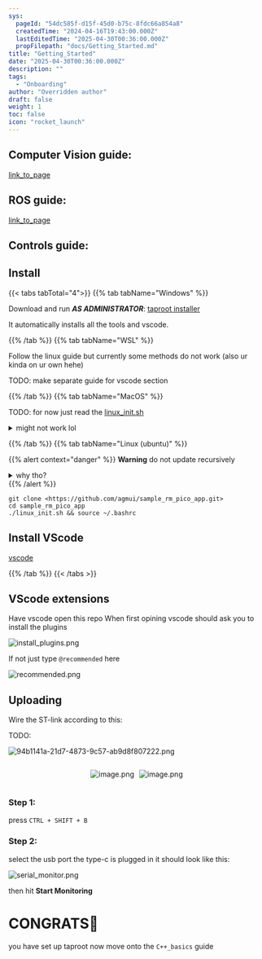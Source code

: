 ```yaml
---
sys:
  pageId: "54dc585f-d15f-45d0-b75c-8fdc66a854a8"
  createdTime: "2024-04-16T19:43:00.000Z"
  lastEditedTime: "2025-04-30T00:36:00.000Z"
  propFilepath: "docs/Getting_Started.md"
title: "Getting_Started"
date: "2025-04-30T00:36:00.000Z"
description: ""
tags:
  - "Onboarding"
author: "Overridden author"
draft: false
weight: 1
toc: false
icon: "rocket_launch"
---
```


## Computer Vision guide:

[link_to_page](86d45bc0-388b-4d26-8848-44f255f73d0e)

## ROS guide:

[link_to_page](3c76c1de-ec8f-46d6-8b0a-294005edc2d5)

## Controls guide:

## Install

{{< tabs tabTotal="4">}}
{{% tab tabName="Windows" %}}

Download and run _**AS ADMINISTRATOR**_: [taproot installer](https://github.com/Thornbots/TeachingFreshies/releases/tag/1.0)

It automatically installs all the tools and vscode.

{{% /tab %}}
{{% tab tabName="WSL" %}}

Follow the linux guide but currently some methods do not work (also ur kinda on ur own hehe)

TODO: make separate guide for vscode section

{{% /tab %}}
{{% tab tabName="MacOS" %}}

TODO: for now just read the [linux_init.sh](https://github.com/agmui/sample_rm_pico_app/blob/main/linux_init.sh)

<details>
<summary>might not work lol</summary>

`brew install libusb pkg-config`

Next install: [vscode](https://code.visualstudio.com/Download)

</details>

{{% /tab %}}
{{% tab tabName="Linux (ubuntu)" %}}

{{% alert context="danger" %}}
**Warning** do not update recursively
<details>
<summary>why tho?</summary>
There are some submodules that may go on for a while (like tinyusb) and I highly
recommend you don't need to get them.
If you want to see what submodules I update just look in `linux_init.sh`
</details>
{{% /alert %}}

```shell
git clone <https://github.com/agmui/sample_rm_pico_app.git>
cd sample_rm_pico_app
./linux_init.sh && source ~/.bashrc
```

## Install VScode

[vscode](https://code.visualstudio.com/Download)

{{% /tab %}}
{{< /tabs >}}

## VScode extensions

Have vscode open this repo
When first opining vscode should ask you to install the plugins

![install_plugins.png](https://prod-files-secure.s3.us-west-2.amazonaws.com/d518164a-d88e-44d1-a4ee-3adb3bd8bce0/89bd30f0-1825-4e77-867b-0a41ce370880/install_plugins.png?X-Amz-Algorithm=AWS4-HMAC-SHA256&X-Amz-Content-Sha256=UNSIGNED-PAYLOAD&X-Amz-Credential=ASIAZI2LB466WAGDAF3H%2F20250616%2Fus-west-2%2Fs3%2Faws4_request&X-Amz-Date=20250616T190656Z&X-Amz-Expires=3600&X-Amz-Security-Token=IQoJb3JpZ2luX2VjEHoaCXVzLXdlc3QtMiJGMEQCIFAhueisxc3L20Fht5m1%2FP%2BvKRRRhA1BMk8X51BuMIzaAiB0UWGsgn0fMwU4gATAGDAJPJOoEXWwofrFLQ4IGh17Bir%2FAwhjEAAaDDYzNzQyMzE4MzgwNSIM%2Bwfnk9mo1Z7s0Mg1KtwDiH3T6gOUmC3s4IeV68Mf7qWqyWpH5bBy7KspHWFtuyozggjtxpcpk6jD%2BSVuEk9Pf%2B8rVRREV3v8e95f%2BdnXKMcvBzKR%2FRe7c13ULn%2FH%2FN41zUhRADV0%2FSGEop0Cpujxk8Gvhf1sFn2RAnwJZbisP788pGvZEze5HaRax6cBPky6yggtABb%2BdbDCpH%2FWDWQG%2FhvknJ80rwbW3DYgTODJPJNq%2FVoIj%2FDCAwWcY8QvIpJOWS9v1Uz3q5fDDlNVGOtl%2FgTfI5xHTmSUbhubcLL3WoZMTyoUUuQ3wFLLKDc3cJolPAqzwWu1WhUtGCs6rklFT2RC4pBko%2BafrISGufScOhWmx41QOPXs2CrrT8xavQQAULjOVuXbgkbaQbpiiy5Skd1wNc9D0qlsDjQSuHWVUDK1poj1IciwhBkzufUfr%2B7WSBkI2dd4GcmexkCEorb%2BB6XHSZ%2BRcykIjvtefsnB%2FImDFhNg%2BLgnRYj1XqvIYUNk530%2BEod6ov%2FJAvCRBuoIboqSCuilJ8e%2BBJ4ByLfEDK1ETsRmXyIlCZbEH7XI4YiwBT06r7j%2BLW7yf%2FPub9o7UrEpev6ys9ePSJ78UGgD1hyDpylAxX5wIahycqHfku1v5qzj6nRbz3ORu7IwrK%2FBwgY6pgGAQgswHELsz8Y1yC4SN2P4JGVO1%2BdSNZjSs7K2xZWp82qE64UgH6bmMImvBfZ2qTDkc6VZMbWnnJp0hnh1GJVcYOzxy8G6ZOtXM3roNzsmRYIqWkVRIDO8%2Bz4sDTGGWYjUYkIS%2BJQs1zt9lrBOGQEdT9H%2FuMk00JFlNkQ%2BecPceCUoUHKPdkWqtQckU00CfMjSv0FM6CbkyCkyS72BvtblMs%2Bp82pb&X-Amz-Signature=505322da5822a3a12c53ea56fc0a24486087d4dd0f9689174cc6931d5ae659ae&X-Amz-SignedHeaders=host&x-amz-checksum-mode=ENABLED&x-id=GetObject)

If not just type `@recommended` here  

![recommended.png](https://prod-files-secure.s3.us-west-2.amazonaws.com/d518164a-d88e-44d1-a4ee-3adb3bd8bce0/61e661e9-5d85-4dfc-be0d-8d2097a5e793/recommended.png?X-Amz-Algorithm=AWS4-HMAC-SHA256&X-Amz-Content-Sha256=UNSIGNED-PAYLOAD&X-Amz-Credential=ASIAZI2LB466WAGDAF3H%2F20250616%2Fus-west-2%2Fs3%2Faws4_request&X-Amz-Date=20250616T190656Z&X-Amz-Expires=3600&X-Amz-Security-Token=IQoJb3JpZ2luX2VjEHoaCXVzLXdlc3QtMiJGMEQCIFAhueisxc3L20Fht5m1%2FP%2BvKRRRhA1BMk8X51BuMIzaAiB0UWGsgn0fMwU4gATAGDAJPJOoEXWwofrFLQ4IGh17Bir%2FAwhjEAAaDDYzNzQyMzE4MzgwNSIM%2Bwfnk9mo1Z7s0Mg1KtwDiH3T6gOUmC3s4IeV68Mf7qWqyWpH5bBy7KspHWFtuyozggjtxpcpk6jD%2BSVuEk9Pf%2B8rVRREV3v8e95f%2BdnXKMcvBzKR%2FRe7c13ULn%2FH%2FN41zUhRADV0%2FSGEop0Cpujxk8Gvhf1sFn2RAnwJZbisP788pGvZEze5HaRax6cBPky6yggtABb%2BdbDCpH%2FWDWQG%2FhvknJ80rwbW3DYgTODJPJNq%2FVoIj%2FDCAwWcY8QvIpJOWS9v1Uz3q5fDDlNVGOtl%2FgTfI5xHTmSUbhubcLL3WoZMTyoUUuQ3wFLLKDc3cJolPAqzwWu1WhUtGCs6rklFT2RC4pBko%2BafrISGufScOhWmx41QOPXs2CrrT8xavQQAULjOVuXbgkbaQbpiiy5Skd1wNc9D0qlsDjQSuHWVUDK1poj1IciwhBkzufUfr%2B7WSBkI2dd4GcmexkCEorb%2BB6XHSZ%2BRcykIjvtefsnB%2FImDFhNg%2BLgnRYj1XqvIYUNk530%2BEod6ov%2FJAvCRBuoIboqSCuilJ8e%2BBJ4ByLfEDK1ETsRmXyIlCZbEH7XI4YiwBT06r7j%2BLW7yf%2FPub9o7UrEpev6ys9ePSJ78UGgD1hyDpylAxX5wIahycqHfku1v5qzj6nRbz3ORu7IwrK%2FBwgY6pgGAQgswHELsz8Y1yC4SN2P4JGVO1%2BdSNZjSs7K2xZWp82qE64UgH6bmMImvBfZ2qTDkc6VZMbWnnJp0hnh1GJVcYOzxy8G6ZOtXM3roNzsmRYIqWkVRIDO8%2Bz4sDTGGWYjUYkIS%2BJQs1zt9lrBOGQEdT9H%2FuMk00JFlNkQ%2BecPceCUoUHKPdkWqtQckU00CfMjSv0FM6CbkyCkyS72BvtblMs%2Bp82pb&X-Amz-Signature=920a752646b73a720ff91fb6e23d9ff29eb9e922585989289364a009c9350f98&X-Amz-SignedHeaders=host&x-amz-checksum-mode=ENABLED&x-id=GetObject)

## Uploading

Wire the ST-link according to this:

TODO:

![94b1141a-21d7-4873-9c57-ab9d8f807222.png](https://prod-files-secure.s3.us-west-2.amazonaws.com/d518164a-d88e-44d1-a4ee-3adb3bd8bce0/e5fad17d-ab82-4300-9f4c-505ab4b1202c/94b1141a-21d7-4873-9c57-ab9d8f807222.png?X-Amz-Algorithm=AWS4-HMAC-SHA256&X-Amz-Content-Sha256=UNSIGNED-PAYLOAD&X-Amz-Credential=ASIAZI2LB466WAGDAF3H%2F20250616%2Fus-west-2%2Fs3%2Faws4_request&X-Amz-Date=20250616T190656Z&X-Amz-Expires=3600&X-Amz-Security-Token=IQoJb3JpZ2luX2VjEHoaCXVzLXdlc3QtMiJGMEQCIFAhueisxc3L20Fht5m1%2FP%2BvKRRRhA1BMk8X51BuMIzaAiB0UWGsgn0fMwU4gATAGDAJPJOoEXWwofrFLQ4IGh17Bir%2FAwhjEAAaDDYzNzQyMzE4MzgwNSIM%2Bwfnk9mo1Z7s0Mg1KtwDiH3T6gOUmC3s4IeV68Mf7qWqyWpH5bBy7KspHWFtuyozggjtxpcpk6jD%2BSVuEk9Pf%2B8rVRREV3v8e95f%2BdnXKMcvBzKR%2FRe7c13ULn%2FH%2FN41zUhRADV0%2FSGEop0Cpujxk8Gvhf1sFn2RAnwJZbisP788pGvZEze5HaRax6cBPky6yggtABb%2BdbDCpH%2FWDWQG%2FhvknJ80rwbW3DYgTODJPJNq%2FVoIj%2FDCAwWcY8QvIpJOWS9v1Uz3q5fDDlNVGOtl%2FgTfI5xHTmSUbhubcLL3WoZMTyoUUuQ3wFLLKDc3cJolPAqzwWu1WhUtGCs6rklFT2RC4pBko%2BafrISGufScOhWmx41QOPXs2CrrT8xavQQAULjOVuXbgkbaQbpiiy5Skd1wNc9D0qlsDjQSuHWVUDK1poj1IciwhBkzufUfr%2B7WSBkI2dd4GcmexkCEorb%2BB6XHSZ%2BRcykIjvtefsnB%2FImDFhNg%2BLgnRYj1XqvIYUNk530%2BEod6ov%2FJAvCRBuoIboqSCuilJ8e%2BBJ4ByLfEDK1ETsRmXyIlCZbEH7XI4YiwBT06r7j%2BLW7yf%2FPub9o7UrEpev6ys9ePSJ78UGgD1hyDpylAxX5wIahycqHfku1v5qzj6nRbz3ORu7IwrK%2FBwgY6pgGAQgswHELsz8Y1yC4SN2P4JGVO1%2BdSNZjSs7K2xZWp82qE64UgH6bmMImvBfZ2qTDkc6VZMbWnnJp0hnh1GJVcYOzxy8G6ZOtXM3roNzsmRYIqWkVRIDO8%2Bz4sDTGGWYjUYkIS%2BJQs1zt9lrBOGQEdT9H%2FuMk00JFlNkQ%2BecPceCUoUHKPdkWqtQckU00CfMjSv0FM6CbkyCkyS72BvtblMs%2Bp82pb&X-Amz-Signature=3f04991a340d26b8882d7a291308a0ad958bee326e69e4db35820aec5574f43d&X-Amz-SignedHeaders=host&x-amz-checksum-mode=ENABLED&x-id=GetObject)

<div style="display: flex;flex-direction: row; column-gap:10px; max-width: 630px;justify-content: center;">
<div>

![image.png](https://prod-files-secure.s3.us-west-2.amazonaws.com/d518164a-d88e-44d1-a4ee-3adb3bd8bce0/210ecb78-1116-4d7b-b9b7-2292f66fa2c2/image.png?X-Amz-Algorithm=AWS4-HMAC-SHA256&X-Amz-Content-Sha256=UNSIGNED-PAYLOAD&X-Amz-Credential=ASIAZI2LB466QBM26A6M%2F20250616%2Fus-west-2%2Fs3%2Faws4_request&X-Amz-Date=20250616T190657Z&X-Amz-Expires=3600&X-Amz-Security-Token=IQoJb3JpZ2luX2VjEHoaCXVzLXdlc3QtMiJGMEQCIDYMaJ6PYa16bsUXJ%2BR1DEMPKcKDRPWmgJCNTatzUdTeAiB%2BZg4C7FSnrdFxlCulmJFx6cjvMI3jh3IliHsd3NhKAir%2FAwhjEAAaDDYzNzQyMzE4MzgwNSIMWl6sMGE1qxQGVz0xKtwDPXoiOr2sx8wQBeTZSDay89mZNmp3FBTC%2F3Scmi6MEUeNX3uAe4RHZGTUr%2FA2qSN3rjiIYdxPS6vHefdgjtax6nmUejTBZxmaLB249heCLa1%2BFnVj69UwPT5LMsB5VGrbayMeHlZ1uvqGwZ5lfHNJ08hA31zw8bfSrboILB0uLHxn9t88M1bGGNyM9JZ0Yph%2F4Xy3CKkR%2FiVjiMm%2F6MAXeDYQGVYXkzlmz8RBuvaznA2vx3%2BLrw0BGKFZ55nj07xI1GSpCQTbajt0mUfaUt4RaSO9oRLocVR8IFhwgkVYDfiDoANQmrtUMGqzhVMW2%2BGyOhW4rx8E5yZn%2FRX087WrUPuZNs%2BoMkuxYV28jKovgS0M%2FXxfbsYVaFPTLmDj7mG%2BfthqmyUAkMcorszC0J%2Fh6myH7cbr4mth8Xj0zgBfEdbFZ9yLUdLwj%2F2LX9bMVayWtrAWEhDYJLLwJsExNnjsrsbNVpY3ZQZvlieEZDjLyvGUKl9hNVCY1F19hOqzHV1x5HzbNprhXIdDSSAnv8gTgpiYzulxkyRVw66y75Oecdjig%2FyAFa6ZdWudfUXYja60XVqome2UIl%2F4C%2FcvGMfDNt%2BLOSOkFNYIo5uaUeSGyFEVropnIkKE2PTDCuAwuq%2FBwgY6pgHO4QeW0Pk9C4CA8HOFnxyovkevsaUgyOslmJHLZXksTDLGe1xOL%2BwPYXMKnA43MlaEeqo62FQtkQjFcL0p7luvJoY4DfDzRPVwMFJR9F3rGEz4mY8wNTA6Esy6lMN3hkgOGrJrh5ZeEi420hEWiMFMptTvrYGJl3tM36zgXu0h7xVYF2bMdlWxxjwIejdQmebtfQHEoKqAz%2FTgHb92Mq25rQPS%2FHtU&X-Amz-Signature=71fe25013f24a1742353d65b6dd7e420bafced62000216495744831ffa0df837&X-Amz-SignedHeaders=host&x-amz-checksum-mode=ENABLED&x-id=GetObject)

</div>
<div>

![image.png](https://prod-files-secure.s3.us-west-2.amazonaws.com/d518164a-d88e-44d1-a4ee-3adb3bd8bce0/33a0fd0f-8ca6-4a86-8e09-26e95ded1fff/image.png?X-Amz-Algorithm=AWS4-HMAC-SHA256&X-Amz-Content-Sha256=UNSIGNED-PAYLOAD&X-Amz-Credential=ASIAZI2LB4665S5VM4XC%2F20250616%2Fus-west-2%2Fs3%2Faws4_request&X-Amz-Date=20250616T190657Z&X-Amz-Expires=3600&X-Amz-Security-Token=IQoJb3JpZ2luX2VjEHoaCXVzLXdlc3QtMiJIMEYCIQDIsLKTXqqOl7VtkFTWEEYcfVe6huiivvnZEQrg37mWsQIhAIv4LQhKsPgWd9IMkbUDI91%2B3is2ABC7C5XlS%2BIG3vMAKv8DCGMQABoMNjM3NDIzMTgzODA1IgxuaHxIXqJEFpdyo%2Foq3AM90cKbApYT7piQUQ%2Bz1CzQYkirz5ZwIT1EJ6fJK134LouccJFVxLiUVX%2FAiMcufT%2BwUUWKRZirTAkMor5UL5kfYQ5MN6ynOjxR5R8s7ZGCGHtJpDzbYeU7ERYtAbra1%2FHb4Yj9%2BUDoyjsuNBG1Pyvp50eWDluDMaxJpI6C8CadsS1hCmT8qoinH9FZf3tFNrakw02u6zNQ%2F0iZsM3E%2BKKslTun74RxgNKV8K0Vmq9scnpFxZ6Ww%2FvDjDFX7Mbsn%2FBQhPl7YPKrJ17ucNILjCHJ9KPiri9rGe%2BW2wvKvf1OZysVlYUWlNIsCRSk4bJi3V5Q%2FJ0Ql0WNTj57N6Ze0dM4BtfpIs1lzD9DCsr5g%2FDm5YF1I5Lfuvb99ZhkvR6cvoUFyuKB8iKtBvSyjgWd6tO3DuNS2Vfgz5Fnljw6%2FfP3x218QY6k7OTB31Loq%2B2yFK5kHPkcPEkQFpSwRti1qJwHdBTHl%2Be74nJjuaCpe6661G0OjWHKiPElYpC6otgswwwNrtjpXnNe%2BJoU1R26wf%2F%2BCnso8c6jjZhGNggVtty8tPxbXooSF23AjFs%2BCGdicV1DUCPaO1fVyErYiFwzvHmTXgpeLyEFk0Raqys2hNBEhKlut0Rt6aDa6FaBDzC1r8HCBjqkAfXSsC%2FQQcLRkzoQSchJasW9%2B70JkFaGkzFlolOxVnW6UbL9lYShN3agQRpi0SrbP8ofjcjQ6n7yR5na4chGKgDqe%2FFnYVqzG9S5KQ3h4FT7Q60weCfHQ%2BRShZFXSTnbn8B6Kmzo%2B7yHih2H7R78dp8dm34C8FVmpTT2lfhp3Mi4EJwSNq7TDfejHf4rG3lMxEoaEnF0TRfW5IFVn5i2wO6u3f9b&X-Amz-Signature=3928233bccefe656c5ad9b8985e4e092537146441a0bfc02d0929b8fccb246a0&X-Amz-SignedHeaders=host&x-amz-checksum-mode=ENABLED&x-id=GetObject)

</div>
</div>

### Step 1:

press `CTRL + SHIFT + B`

### Step 2:

select the usb port the type-c is plugged in it should look like this:

![serial_monitor.png](https://prod-files-secure.s3.us-west-2.amazonaws.com/d518164a-d88e-44d1-a4ee-3adb3bd8bce0/f03f4774-05d4-4393-b6a0-d5efb6d315ab/serial_monitor.png?X-Amz-Algorithm=AWS4-HMAC-SHA256&X-Amz-Content-Sha256=UNSIGNED-PAYLOAD&X-Amz-Credential=ASIAZI2LB466WAGDAF3H%2F20250616%2Fus-west-2%2Fs3%2Faws4_request&X-Amz-Date=20250616T190656Z&X-Amz-Expires=3600&X-Amz-Security-Token=IQoJb3JpZ2luX2VjEHoaCXVzLXdlc3QtMiJGMEQCIFAhueisxc3L20Fht5m1%2FP%2BvKRRRhA1BMk8X51BuMIzaAiB0UWGsgn0fMwU4gATAGDAJPJOoEXWwofrFLQ4IGh17Bir%2FAwhjEAAaDDYzNzQyMzE4MzgwNSIM%2Bwfnk9mo1Z7s0Mg1KtwDiH3T6gOUmC3s4IeV68Mf7qWqyWpH5bBy7KspHWFtuyozggjtxpcpk6jD%2BSVuEk9Pf%2B8rVRREV3v8e95f%2BdnXKMcvBzKR%2FRe7c13ULn%2FH%2FN41zUhRADV0%2FSGEop0Cpujxk8Gvhf1sFn2RAnwJZbisP788pGvZEze5HaRax6cBPky6yggtABb%2BdbDCpH%2FWDWQG%2FhvknJ80rwbW3DYgTODJPJNq%2FVoIj%2FDCAwWcY8QvIpJOWS9v1Uz3q5fDDlNVGOtl%2FgTfI5xHTmSUbhubcLL3WoZMTyoUUuQ3wFLLKDc3cJolPAqzwWu1WhUtGCs6rklFT2RC4pBko%2BafrISGufScOhWmx41QOPXs2CrrT8xavQQAULjOVuXbgkbaQbpiiy5Skd1wNc9D0qlsDjQSuHWVUDK1poj1IciwhBkzufUfr%2B7WSBkI2dd4GcmexkCEorb%2BB6XHSZ%2BRcykIjvtefsnB%2FImDFhNg%2BLgnRYj1XqvIYUNk530%2BEod6ov%2FJAvCRBuoIboqSCuilJ8e%2BBJ4ByLfEDK1ETsRmXyIlCZbEH7XI4YiwBT06r7j%2BLW7yf%2FPub9o7UrEpev6ys9ePSJ78UGgD1hyDpylAxX5wIahycqHfku1v5qzj6nRbz3ORu7IwrK%2FBwgY6pgGAQgswHELsz8Y1yC4SN2P4JGVO1%2BdSNZjSs7K2xZWp82qE64UgH6bmMImvBfZ2qTDkc6VZMbWnnJp0hnh1GJVcYOzxy8G6ZOtXM3roNzsmRYIqWkVRIDO8%2Bz4sDTGGWYjUYkIS%2BJQs1zt9lrBOGQEdT9H%2FuMk00JFlNkQ%2BecPceCUoUHKPdkWqtQckU00CfMjSv0FM6CbkyCkyS72BvtblMs%2Bp82pb&X-Amz-Signature=e4cb4851f53351c75e5a33b052dabc253e9d3c4e8f34f9f911cc29333f37f56d&X-Amz-SignedHeaders=host&x-amz-checksum-mode=ENABLED&x-id=GetObject)

then hit **Start Monitoring**

# CONGRATS🎉

you have set up taproot now move onto the `C++_basics` guide
